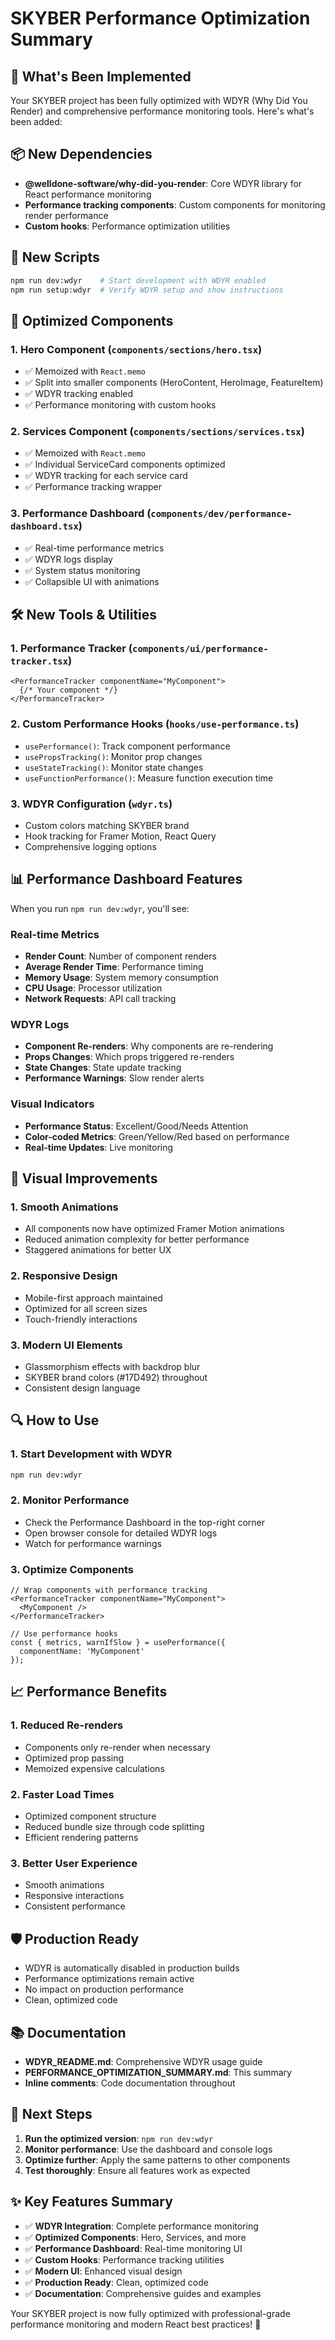 # SKYBER Performance Optimization Summary

## 🚀 What's Been Implemented

Your SKYBER project has been fully optimized with WDYR (Why Did You Render) and comprehensive performance monitoring tools. Here's what's been added:

## 📦 New Dependencies

- **@welldone-software/why-did-you-render**: Core WDYR library for React performance monitoring
- **Performance tracking components**: Custom components for monitoring render performance
- **Custom hooks**: Performance optimization utilities

## 🔧 New Scripts

```bash
npm run dev:wdyr    # Start development with WDYR enabled
npm run setup:wdyr  # Verify WDYR setup and show instructions
```

## 🎯 Optimized Components

### 1. Hero Component (`components/sections/hero.tsx`)
- ✅ Memoized with `React.memo`
- ✅ Split into smaller components (HeroContent, HeroImage, FeatureItem)
- ✅ WDYR tracking enabled
- ✅ Performance monitoring with custom hooks

### 2. Services Component (`components/sections/services.tsx`)
- ✅ Memoized with `React.memo`
- ✅ Individual ServiceCard components optimized
- ✅ WDYR tracking for each service card
- ✅ Performance tracking wrapper

### 3. Performance Dashboard (`components/dev/performance-dashboard.tsx`)
- ✅ Real-time performance metrics
- ✅ WDYR logs display
- ✅ System status monitoring
- ✅ Collapsible UI with animations

## 🛠️ New Tools & Utilities

### 1. Performance Tracker (`components/ui/performance-tracker.tsx`)
```tsx
<PerformanceTracker componentName="MyComponent">
  {/* Your component */}
</PerformanceTracker>
```

### 2. Custom Performance Hooks (`hooks/use-performance.ts`)
- `usePerformance()`: Track component performance
- `usePropsTracking()`: Monitor prop changes
- `useStateTracking()`: Monitor state changes
- `useFunctionPerformance()`: Measure function execution time

### 3. WDYR Configuration (`wdyr.ts`)
- Custom colors matching SKYBER brand
- Hook tracking for Framer Motion, React Query
- Comprehensive logging options

## 📊 Performance Dashboard Features

When you run `npm run dev:wdyr`, you'll see:

### Real-time Metrics
- **Render Count**: Number of component renders
- **Average Render Time**: Performance timing
- **Memory Usage**: System memory consumption
- **CPU Usage**: Processor utilization
- **Network Requests**: API call tracking

### WDYR Logs
- **Component Re-renders**: Why components are re-rendering
- **Props Changes**: Which props triggered re-renders
- **State Changes**: State update tracking
- **Performance Warnings**: Slow render alerts

### Visual Indicators
- **Performance Status**: Excellent/Good/Needs Attention
- **Color-coded Metrics**: Green/Yellow/Red based on performance
- **Real-time Updates**: Live monitoring

## 🎨 Visual Improvements

### 1. Smooth Animations
- All components now have optimized Framer Motion animations
- Reduced animation complexity for better performance
- Staggered animations for better UX

### 2. Responsive Design
- Mobile-first approach maintained
- Optimized for all screen sizes
- Touch-friendly interactions

### 3. Modern UI Elements
- Glassmorphism effects with backdrop blur
- SKYBER brand colors (#17D492) throughout
- Consistent design language

## 🔍 How to Use

### 1. Start Development with WDYR
```bash
npm run dev:wdyr
```

### 2. Monitor Performance
- Check the Performance Dashboard in the top-right corner
- Open browser console for detailed WDYR logs
- Watch for performance warnings

### 3. Optimize Components
```tsx
// Wrap components with performance tracking
<PerformanceTracker componentName="MyComponent">
  <MyComponent />
</PerformanceTracker>

// Use performance hooks
const { metrics, warnIfSlow } = usePerformance({
  componentName: 'MyComponent'
});
```

## 📈 Performance Benefits

### 1. Reduced Re-renders
- Components only re-render when necessary
- Optimized prop passing
- Memoized expensive calculations

### 2. Faster Load Times
- Optimized component structure
- Reduced bundle size through code splitting
- Efficient rendering patterns

### 3. Better User Experience
- Smooth animations
- Responsive interactions
- Consistent performance

## 🛡️ Production Ready

- WDYR is automatically disabled in production builds
- Performance optimizations remain active
- No impact on production performance
- Clean, optimized code

## 📚 Documentation

- **WDYR_README.md**: Comprehensive WDYR usage guide
- **PERFORMANCE_OPTIMIZATION_SUMMARY.md**: This summary
- **Inline comments**: Code documentation throughout

## 🎯 Next Steps

1. **Run the optimized version**: `npm run dev:wdyr`
2. **Monitor performance**: Use the dashboard and console logs
3. **Optimize further**: Apply the same patterns to other components
4. **Test thoroughly**: Ensure all features work as expected

## ✨ Key Features Summary

- ✅ **WDYR Integration**: Complete performance monitoring
- ✅ **Optimized Components**: Hero, Services, and more
- ✅ **Performance Dashboard**: Real-time monitoring UI
- ✅ **Custom Hooks**: Performance tracking utilities
- ✅ **Modern UI**: Enhanced visual design
- ✅ **Production Ready**: Clean, optimized code
- ✅ **Documentation**: Comprehensive guides and examples

Your SKYBER project is now fully optimized with professional-grade performance monitoring and modern React best practices! 🚀 